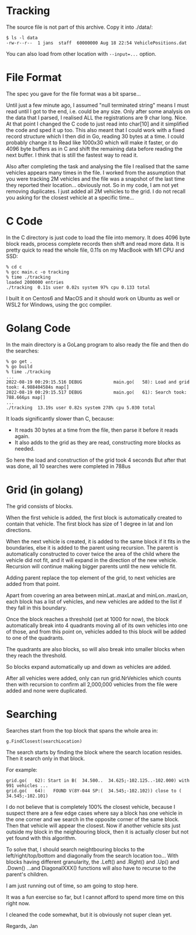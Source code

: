 # Tracking

The source file is not part of this archive.
Copy it into ./data/:
```
$ ls -l data
-rw-r--r--  1 jans  staff  60000000 Aug 18 22:54 VehiclePositions.dat
```

You can also load from other location with `--input=...` option.

# File Format
The spec you gave for the file format was a bit sparse...

Until just a few minute ago, I assumed "null terminated string" means I must read until I got to the end, i.e. could be any size. Only after some analysis on the data that I parsed, I realised ALL the registrations are 9 char long. Nice. At that point I changed the C code to just read into char[10] and it simplified the code and sped it up too. This also meant that I could work with a fixed record structure which I then did in Go, reading 30 bytes at a time. I could probably change it to Read like 1000x30 which will make it faster, or do 4096 byte buffers as in C and shift the remaining data before reading the next buffer. I think that is still the fastest way to read it.

Also after completing the task and analysing the file I realised that the same vehicles appears many times in the file. I worked from the assumption that you were tracking 2M vehicles and the file was a snapshot of the last time they reported their location... obviously not. So in my code, I am not yet removing duplicates. I just added all 2M vehicles to the grid. I do not recall you asking for the closest vehicle at a specific time...


# C Code
In the C directory is just code to load the file into memory.
It does 4096 byte block reads, process complete records then shift and read more data. It is pretty quick to read the whole file, 0.11s on my MacBook with M1 CPU and SSD:
```
% cd c
% gcc main.c -o tracking
% time ./tracking
loaded 2000000 entries
./tracking  0.11s user 0.02s system 97% cpu 0.133 total
```
I built it on Centos6 and MacOS and it should work on Ubuntu as well or WSL2 for Windows, using the gcc compiler.

# Golang Code
In the main directory is a GoLang program to also ready the file and then do the searches:
```
% go get .
% go build
% time ./tracking
...
2022-08-19 00:29:15.516 DEBUG            main.go(   58): Load and grid took: 4.988404584s map[]
2022-08-19 00:29:15.517 DEBUG            main.go(   61): Search took: 788.666µs map[]
...
./tracking  13.19s user 0.82s system 278% cpu 5.030 total
```

It loads significantly slower than C, because:
- It reads 30 bytes at a time from the file, then parse it before it reads again.
- It also adds to the grid as they are read, constructing more blocks as needed.

So here the load and construction of the grid took 4 seconds
But after that was done, all 10 searches were completed in 788us

# Grid (in golang)

The grid consists of blocks.

When the first vehicle is added, the first block is automatically created to contain that vehicle. The first block has size of 1 degree in lat and lon directions.

When the next vehicle is created, it is added to the same block if it fits in the boundaries, else it is added to the parent using recursion. The parent is automatically constructed to cover twice the area of the child where the vehicle did not fit, and it will expand in the direction of the new vehicle. Recursion will continue making bigger parents until the new vehicle fit.

Adding parent replace the top element of the grid, to next vehicles are added from that point.

Apart from covering an area between minLat..maxLat and minLon..maxLon,
each block has a list of vehicles, and new vehicles are added to the list if they fall in this boundary.

Once the block reaches a threshold (set at 1000 for now), the block automatically break into 4 quadrants moving all of its own vehicles into one of those, and from this point on, vehicles added to this block will be added to one of the quadrants.

The quadrants are also blocks, so will also break into smaller blocks when they reach the threshold.

So blocks expand automatically up and down as vehicles are added.

After all vehicles were added, only can run grid.NrVehicles which counts then with recursion to confirm all 2,000,000 vehicles from the file were added and none were duplicated.

# Searching

Searches start from the top block that spans the whole area in:
```
g.FindClosest(searchLocation)
```

The search starts by finding the block where the search location resides.
Then it search only in that block.

For example:
```
grid.go(   62): Start in B(  34.500..  34.625;-102.125..-102.000) with 991 vehicles ...
grid.go(   64):   FOUND V(8Y-044 SP:(  34.545;-102.102)) close to (  34.545;-102.101)
```

I do not believe that is completely 100% the closest vehicle, because I suspect there are a few edge cases where say a block has one vehicle in the one corner and we search in the opposite corner of the same block. Then that vehicle will appear the closest. Now if another vehicle sits just outside my block in the neighbouring block, then it is actually closer but not yet found with this algorithm.

To solve that, I should search neightbouring blocks to the left/right/top/bottom and diagonally from the search location too... With blocks having different granularity, the .Left() and .Right() and .Up() and .Down() ...and DiagonalXXX() functions will also have to recurse to the parent's children.

I am just running out of time, so am going to stop here.

It was a fun exercise so far, but I cannot afford to spend more time on this right now.

I cleaned the code somewhat, but it is obviously not super clean yet.

Regards,
Jan
